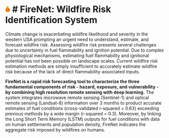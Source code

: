 # <img src="figures/firenet-logo.png" width="3%"> # FireNet: Wildfire Risk Identification System

Climate change is exacerbating wildfire likelihood and severity in the western USA prompting an urgent need to understand, estimate, and forecast wildfire risk. Assessing wildfire risk  presents several challenges due to uncertainty in fuel flammability and ignition potential. Due to complex physiological mechanisms, estimating fuel flammability and ignitional potential has not been possible on landscape scales. Current wildfire risk estimation methods are simply insufficient to accurately estimate wildfire risk because of the lack of direct flammability-associated inputs. 

**FireNet is a rapid risk forecasting tool to characterize the three fundamental components of risk - hazard, exposure, and vulnerability - by combining high resolution remote sensing with deep learning.** The system integrates microwave remote sensing (Sentinel-1) and optical remote sensing (Landsat-8) information over 3 months to product accurate estimates of fuel conditions (cross-validated r-squared = 0.63) exceeding previous methods by a wide margin (r-squared = 0.3). Moreover, by linking the Long Short Term Memory (LSTM) outputs for fuel conditions with data on human settlements and population density, FireNet indicates the aggregate risk imposed by wildfires on humans. 

